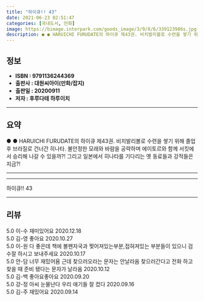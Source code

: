 ```yaml
---
title: "하이큐!! 43"
date: 2021-06-23 02:51:47
categories: [국내도서, 만화]
image: https://bimage.interpark.com/goods_image/3/9/8/6/339123986s.jpg
description: ● ● HARUICHI FURUDATE의 하이큐 제43권. 비치발리볼로 수련을 쌓기 위해 졸업 후 브라질로 건너간 히나타. 불안정한 모래와 바람을 공략하며 에이토르와 함께 서킷에서 승리해 나갈 수 있을까?! 그리고 일본에서 히나타를 기다리는 옛 동료들과 강적들은 지금?!
---
```


## **정보**

- **ISBN : 9791136244369**
- **출판사 : 대원씨아이(만화/잡지)**
- **출판일 : 20200911**
- **저자 : 후루다테 하루이치**

------



## **요약**

●  ●  HARUICHI FURUDATE의 하이큐 제43권. 비치발리볼로 수련을 쌓기 위해 졸업 후 브라질로 건너간 히나타. 불안정한 모래와 바람을 공략하며 에이토르와 함께 서킷에서 승리해 나갈 수 있을까?! 그리고 일본에서 히나타를 기다리는 옛 동료들과 강적들은 지금?!

------



------


하이큐!! 43 

------


## **리뷰** 

5.0 이-수 재미있어요 2020.12.18 <br/>5.0 김-영 좋아요 2020.10.27 <br/>5.0 이-원 다 좋은데 책에 볼펜자국과 찢어져있는부분,접혀져있는 부분들이 있으니 검수잘 하시고 보내주세요 2020.10.17 <br/>5.0 안-담 너무 재밌어욤 근데 찾으러오라는 문자는 안날라옴 찾으러간다고 전화 하고 찾을 때 준비 됐다는 문자가 날라옴 2020.10.12 <br/>5.0 김-백 좋아요좋아요 2020.09.20 <br/>5.0 강-정 아씨 눈물난다 우리 애기들 잘 컸다 2020.09.16 <br/>5.0 김-주 재밌어요 2020.09.14 <br/>